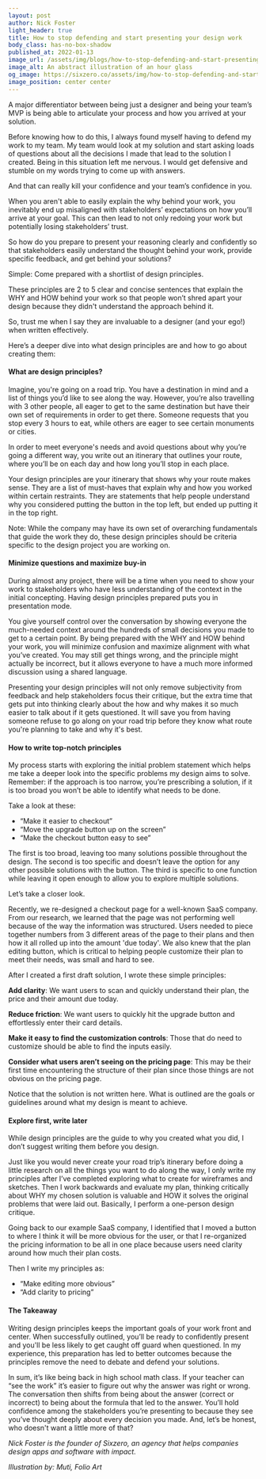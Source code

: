 ```yaml
---
layout: post
author: Nick Foster
light_header: true
title: How to stop defending and start presenting your design work
body_class: has-no-box-shadow
published_at: 2022-01-13
image_url: /assets/img/blogs/how-to-stop-defending-and-start-presenting-your-work.jpg
image_alt: An abstract illustration of an hour glass
og_image: https://sixzero.co/assets/img/how-to-stop-defending-and-start-presenting-your-work--og.jpg
image_position: center center
---
```


A major differentiator between being just a designer and being your team’s MVP is being able to articulate your process and how you arrived at your solution. 

Before knowing how to do this, I always found myself having to defend my work to my team. My team would look at my solution and start asking loads of questions about all the decisions I made that lead to the solution I created. Being in this situation left me nervous. I would get defensive and stumble on my words trying to come up with answers.

And that can really kill your confidence and your team’s confidence in you.

When you aren't able to easily explain the why behind your work, you inevitably end up misaligned with stakeholders’ expectations on how you’ll arrive at your goal. This can then lead to not only redoing your work but potentially losing stakeholders’ trust. 

So how do you prepare to present your reasoning clearly and confidently so that stakeholders easily understand the thought behind your work, provide specific feedback, and get behind your solutions?

Simple: Come prepared with a shortlist of design principles.

These principles are 2 to 5 clear and concise sentences that explain the WHY and HOW behind your work so that people won’t shred apart your design because they didn't understand the approach behind it.

So, trust me when I say they are invaluable to a designer (and your ego!) when written effectively. 

Here’s a deeper dive into what design principles are and how to go about creating them: 

#### What are design principles?   

Imagine, you're going on a road trip. You have a destination in mind and a list of things you’d like to see along the way. However, you’re also travelling with 3 other people, all eager to get to the same destination but have their own set of requirements in order to get there. Someone requests that you stop every 3 hours to eat, while others are eager to see certain monuments or cities. 

In order to meet everyone's needs and avoid questions about why you’re going a different way, you write out an itinerary that outlines your route, where you’ll be on each day and how long you’ll stop in each place.

Your design principles are your itinerary that shows why your route makes sense. They are a list of must-haves that explain why and how you worked within certain restraints. They are statements that help people understand why you considered putting the button in the top left, but ended up putting it in the top right.

Note: While the company may have its own set of overarching fundamentals that guide the work they do, these design principles should be criteria specific to the design project you are working on.

#### Minimize questions and maximize buy-in

During almost any project, there will be a time when you need to show your work to stakeholders who have less understanding of the context in the initial concepting. Having design principles prepared puts you in presentation mode. 

You give yourself control over the conversation by showing everyone the much-needed context around the hundreds of small decisions you made to get to a certain point. By being prepared with the WHY and HOW behind your work, you will minimize confusion and maximize alignment with what you’ve created. You may still get things wrong, and the principle might actually be incorrect, but it allows everyone to have a much more informed discussion using a shared language.

Presenting your design principles will not only remove subjectivity from feedback and help stakeholders focus their critique, but the extra time that gets put into thinking clearly about the how and why makes it so much easier to talk about if it gets questioned. It will save you from having someone refuse to go along on your road trip before they know what route you're planning to take and why it's best.

#### How to write top-notch principles

My process starts with exploring the initial problem statement which helps me take a deeper look into the specific problems my design aims to solve. Remember: if the approach is too narrow, you’re prescribing a solution, if it is too broad you won’t be able to identify what needs to be done. 

Take a look at these:
- “Make it easier to checkout” 
- “Move the upgrade button up on the screen” 
- “Make the checkout button easy to see” 

The first is too broad, leaving too many solutions possible throughout the design. The second is too specific and doesn’t leave the option for any other possible solutions with the button. The third is specific to one function while leaving it open enough to allow you to explore multiple solutions. 

Let’s take a closer look.

Recently, we re-designed a checkout page for a well-known SaaS company. From our research, we learned that the page was not performing well because of the way the information was structured. Users needed to piece together numbers from 3 different areas of the page to their plans and then how it all rolled up into the amount 'due today'. We also knew that the plan editing button, which is critical to helping people customize their plan to meet their needs, was small and hard to see.

After I created a first draft solution, I wrote these simple principles: 

**Add clarity**: We want users to scan and quickly understand their plan, the price and their amount due today.

**Reduce friction**: We want users to quickly hit the upgrade button and effortlessly enter their card details.

**Make it easy to find the customization controls**: Those that do need to customize should be able to find the inputs easily.

**Consider what users aren’t seeing on the pricing page**: This may be their first time encountering the structure of their plan since those things are not obvious on the pricing page.

Notice that the solution is not written here. What is outlined are the goals or guidelines around what my design is meant to achieve. 

#### Explore first, write later

While design principles are the guide to why you created what you did, I don’t suggest writing them before you design. 

Just like you would never create your road trip’s itinerary before doing a little research on all the things you want to do along the way, I only write my principles after I’ve completed exploring what to create for wireframes and sketches. Then I work backwards and evaluate my plan, thinking critically about WHY my chosen solution is valuable and HOW it solves the original problems that were laid out. Basically, I perform a one-person design critique. 

Going back to our example SaaS company, I identified that I moved a button to where I think it will be more obvious for the user, or that I re-organized the pricing information to be all in one place because users need clarity around how much their plan costs. 

Then I write my principles as:
- “Make editing more obvious” 
- “Add clarity to pricing” 

#### The Takeaway

Writing design principles keeps the important goals of your work front and center. When successfully outlined, you’ll be ready to confidently present and you'll be less likely to get caught off guard when questioned.  In my experience, this preparation has led to better outcomes because the principles remove the need to debate and defend your solutions. 

In sum, it’s like being back in high school math class. If your teacher can “see the work” it’s easier to figure out why the answer was right or wrong. The conversation then shifts from being about the answer (correct or incorrect) to being about the formula that led to the answer. You’ll hold confidence among the stakeholders you’re presenting to because they see you’ve thought deeply about every decision you made. And, let’s be honest, who doesn't want a little more of that? 

*Nick Foster is the founder of Sixzero, an agency that helps companies design apps and software with impact.*

*Illustration by: Muti, Folio Art*

